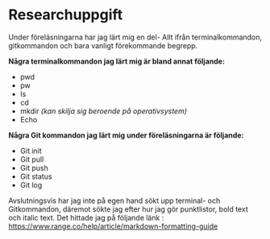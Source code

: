 # Researchuppgift
Under föreläsningarna har jag lärt mig en del- Allt ifrån terminalkommandon, gitkommandon och bara vanligt förekommande begrepp. 

**Några terminalkommandon jag lärt mig är bland annat följande:**
- pwd 
- pw
- ls
- cd
- mkdir *(kan skilja sig beroende på operativsystem)*
- Echo

**Några Git kommandon jag lärt mig under föreläsningarna är följande:**
- Git init
- Git pull
- Git push 
- Git status
- Git log 

Avslutningsvis har jag inte på egen hand sökt upp terminal- och Gitkommandon, däremot sökte jag efter hur jag gör punktlistor, bold text och italic text. Det hittade jag på följande länk : https://www.range.co/help/article/markdown-formatting-guide
